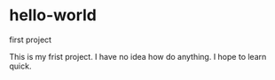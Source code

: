 # hello-world
first project

This is my frist project. I have no idea how do anything. 
I hope to learn quick. 

